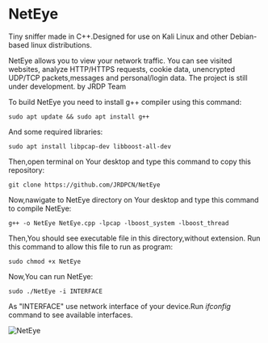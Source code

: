 # NetEye
Tiny sniffer made in C++.Designed for use on Kali Linux and other Debian-based linux distributions.

NetEye allows you to view your network traffic. You can see visited websites, analyze HTTP/HTTPS requests, cookie data, unencrypted UDP/TCP packets,messages and personal/login data. The project is still under development. by JRDP Team

To build NetEye you need to install g++ compiler using this command:

    sudo apt update && sudo apt install g++

And some required libraries:

    sudo apt install libpcap-dev libboost-all-dev

Then,open terminal on Your desktop and type this command to copy this repository:

    git clone https://github.com/JRDPCN/NetEye

Now,nawigate to NetEye directory on Your desktop and type this command to compile NetEye:

    g++ -o NetEye NetEye.cpp -lpcap -lboost_system -lboost_thread

Then,You should see executable file in this directory,without extension.
Run this command to allow this file to run as program:

    sudo chmod +x NetEye

Now,You can run NetEye:

    sudo ./NetEye -i INTERFACE

As "INTERFACE" use network interface of your device.Run *ifconfig* command to see available interfaces.

![NetEye](https://github.com/JRDPCN/NetEye/assets/136267216/83d73886-35d6-4a0f-b9d4-39bcccd02c9f)
